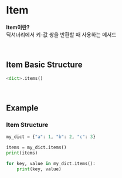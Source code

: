 # Item
**Item이란?** <br>
딕셔너리에서 키-값 쌍을 반환할 때 사용하는 메서드

<br>

## Item Basic Structure
```python
<dict>.items()
```

<br>

## Example
### Item Structure
```python
my_dict = {"a": 1, "b": 2, "c": 3}

items = my_dict.items()
print(items)

for key, value in my_dict.items():
    print(key, value)
```